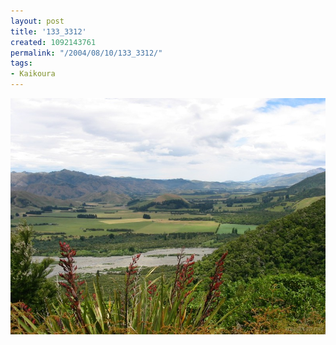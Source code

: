 ```yaml
---
layout: post
title: '133_3312'
created: 1092143761
permalink: "/2004/08/10/133_3312/"
tags:
- Kaikoura
---
```


<img src="/image/images/133_3312-1165.jpg"/>


